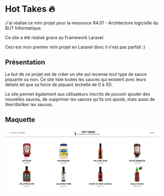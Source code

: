 # Hot Takes 🔥

J'ai réalisé ce mini projet pour la ressource R4.01 - Architecture logicielle du BUT Informatique.

Ce site a été réalisé grace au Framework Laravel.

Ceci est mon premier mini projet en Laravel donc il n'est pas parfait :)

## Présentation 
Le but de ce projet est de créer un site qui recense tout type de sauce piquante ou non. Ce site liste toutes les sauces qui existent avec leurs détails tel que sa force de piquant (echelle de 0 à 10).

Le site permet également aux utilisateurs inscrits de pouvoir ajouter des nouvelles sauces, de supprimer les sauces qu'ils ont ajouté, mais aussi de liker/disliker les sauces.

## Maquette
<img src="Capture.PNG">
